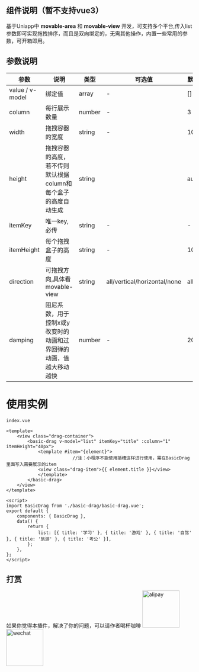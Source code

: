 

## 组件说明（暂不支持vue3）

基于Uniapp中  **movable-area** 和 **movable-view** 开发，可支持多个平台,传入list参数即可实现拖拽排序，而且是双向绑定的，无需其他操作，内置一些常用的参数，可开箱即用。


## 参数说明
| 参数              | 说明                                 | 类型     | 可选值 | 默认值  |
|-----------------|------------------------------------|--------|-----|------|
| value / v-model | 绑定值                                | array  | -   | []   |
| column          | 每行展示数量                             | number | -   | 3    |
| width           | 拖拽容器的宽度                            | string | -   | 100% |
| height          | 拖拽容器的高度，若不传则默认根据column和每个盒子的高度自动生成 | string |     | auto |
| itemKey         | 唯一key,必传 | string |   -  | -
| itemHeight      | 每个拖拽盒子的高度 | string |   -  | 100px
| direction       | 可拖拽方向,具体看movable-view | string |   all/vertical/horizontal/none  | all
| damping| 阻尼系数，用于控制x或y改变时的动画和过界回弹的动画，值越大移动越快 | number|   -  | 20


# 使用实例


```
index.vue

<template>
	<view class="drag-container">
		<basic-drag v-model="list" itemKey="title" :column="1" itemHeight="40px">
		    <template #item="{element}">
                         //注：小程序不能使用插槽这样进行使用，需在BasicDrag里面写入需要展示的item
			<view class="drag-item">{{ element.title }}</view>
		    </template>
		</basic-drag>
	</view>
</template>

<script>
import BasicDrag from './basic-drag/basic-drag.vue';
export default {
	components: { BasicDrag },
	data() {
		return {
			list: [{ title: '学习' }, { title: '游戏' }, { title: '自驾' }, { title: '旅游' }, { title: '考公' }],
		};
	},
};
</script>
```

## 打赏

如果你觉得本插件，解决了你的问题，可以请作者喝杯咖啡
<img src="https://i.328888.xyz/2023/02/28/zV27Q.jpeg" alt="alipay" width="100"><img src="https://i.328888.xyz/2023/02/28/zVw2H.jpeg" alt="wechat" width="100">


